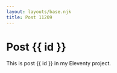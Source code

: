 ```yaml
---
layout: layouts/base.njk
title: Post 11209
---
```


# Post {{ id }}

This is post {{ id }} in my Eleventy project.
